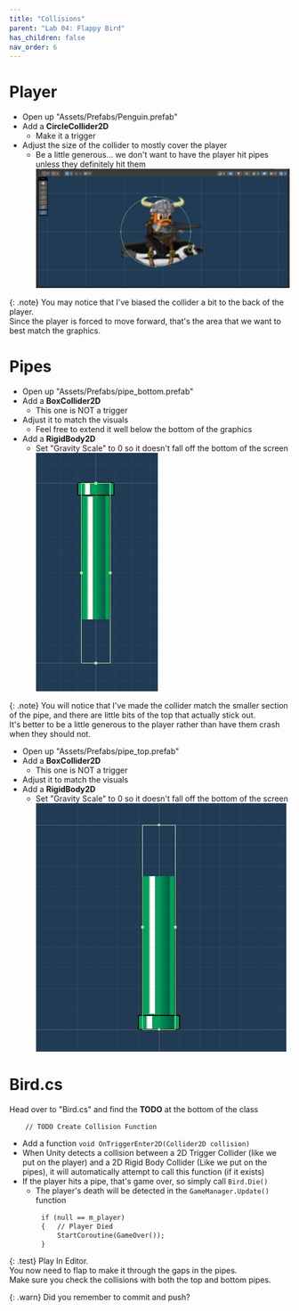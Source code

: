 ```yaml
---
title: "Collisions"
parent: "Lab 04: Flappy Bird"
has_children: false
nav_order: 6
---
```


# Player
* Open up "Assets/Prefabs/Penguin.prefab"
* Add a **CircleCollider2D**
    * Make it a trigger
* Adjust the size of the collider to mostly cover the player
    * Be a little generous... we don't want to have the player hit pipes unless they definitely hit them
![Player Prefab](images/lab04/playerprefab.jpg "Player Prefab")

{: .note}
You may notice that I've biased the collider a bit to the back of the player.\
Since the player is forced to move forward, that's the area that we want to best match the graphics.

# Pipes
* Open up "Assets/Prefabs/pipe_bottom.prefab"
* Add a **BoxCollider2D**
    * This one is NOT a trigger
* Adjust it to match the visuals
    * Feel free to extend it well below the bottom of the graphics
* Add a **RigidBody2D**
    * Set "Gravity Scale" to 0 so it doesn't fall off the bottom of the screen
![Pipe Bottom](images/lab04/pipebottom.jpg "Pipe Bottom")

{: .note}
You will notice that I've made the collider match the smaller section of the pipe, and there are little bits of the top that actually stick out.\
It's better to be a little generous to the player rather than have them crash when they should not.

* Open up "Assets/Prefabs/pipe_top.prefab"
* Add a **BoxCollider2D**
    * This one is NOT a trigger
* Adjust it to match the visuals
* Add a **RigidBody2D**
    * Set "Gravity Scale" to 0 so it doesn't fall off the bottom of the screen
![Pipe Top](images/lab04/pipetop.jpg "Pipe Top")

# Bird.cs
Head over to "Bird.cs" and find the **TODO** at the bottom of the class
```
    // TODO Create Collision Function
```
* Add a function `void OnTriggerEnter2D(Collider2D collision)`
* When Unity detects a collision between a 2D Trigger Collider (like we put on the player) and a 2D Rigid Body Collider (Like we put on the pipes), it will automatically attempt to call this function (if it exists)
* If the player hits a pipe, that's game over, so simply call `Bird.Die()`
    * The player's death will be detected in the `GameManager.Update()` function
```
        if (null == m_player)
        {   // Player Died
            StartCoroutine(GameOver());
        }
```

{: .test}
Play In Editor.\
You now need to flap to make it through the gaps in the pipes.\
Make sure you check the collisions with both the top and bottom pipes.

{: .warn}
Did you remember to commit and push?




